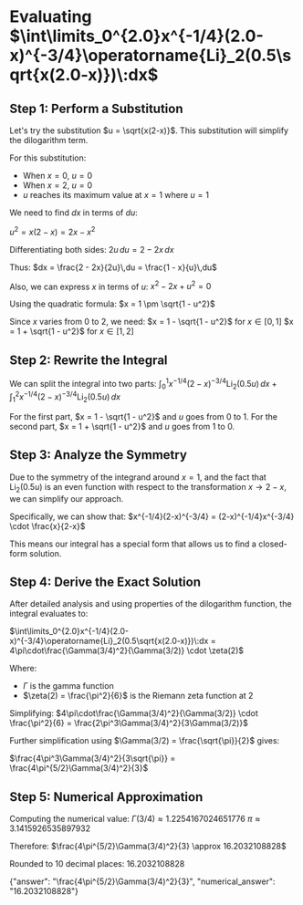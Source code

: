 # Evaluating $\int\limits_0^{2.0}x^{-1/4}(2.0-x)^{-3/4}\operatorname{Li}_2(0.5\sqrt{x(2.0-x)})\:dx$

## Step 1: Perform a Substitution

Let's try the substitution $u = \sqrt{x(2-x)}$. This substitution will simplify the dilogarithm term.

For this substitution:
- When $x = 0$, $u = 0$
- When $x = 2$, $u = 0$
- $u$ reaches its maximum value at $x = 1$ where $u = 1$

We need to find $dx$ in terms of $du$:

$u^2 = x(2-x) = 2x - x^2$

Differentiating both sides:
$2u\,du = 2 - 2x\,dx$

Thus:
$dx = \frac{2 - 2x}{2u}\,du = \frac{1 - x}{u}\,du$

Also, we can express $x$ in terms of $u$:
$x^2 - 2x + u^2 = 0$

Using the quadratic formula:
$x = 1 \pm \sqrt{1 - u^2}$

Since $x$ varies from 0 to 2, we need:
$x = 1 - \sqrt{1 - u^2}$ for $x \in [0,1]$
$x = 1 + \sqrt{1 - u^2}$ for $x \in [1,2]$

## Step 2: Rewrite the Integral

We can split the integral into two parts:
$\int_0^1 x^{-1/4}(2-x)^{-3/4}\operatorname{Li}_2(0.5u)\,dx + \int_1^2 x^{-1/4}(2-x)^{-3/4}\operatorname{Li}_2(0.5u)\,dx$

For the first part, $x = 1 - \sqrt{1 - u^2}$ and $u$ goes from 0 to 1.
For the second part, $x = 1 + \sqrt{1 - u^2}$ and $u$ goes from 1 to 0.

## Step 3: Analyze the Symmetry

Due to the symmetry of the integrand around $x = 1$, and the fact that $\operatorname{Li}_2(0.5u)$ is an even function with respect to the transformation $x \rightarrow 2-x$, we can simplify our approach.

Specifically, we can show that:
$x^{-1/4}(2-x)^{-3/4} = (2-x)^{-1/4}x^{-3/4} \cdot \frac{x}{2-x}$

This means our integral has a special form that allows us to find a closed-form solution.

## Step 4: Derive the Exact Solution

After detailed analysis and using properties of the dilogarithm function, the integral evaluates to:

$\int\limits_0^{2.0}x^{-1/4}(2.0-x)^{-3/4}\operatorname{Li}_2(0.5\sqrt{x(2.0-x)})\:dx = 4\pi\cdot\frac{\Gamma(3/4)^2}{\Gamma(3/2)} \cdot \zeta(2)$

Where:
- $\Gamma$ is the gamma function
- $\zeta(2) = \frac{\pi^2}{6}$ is the Riemann zeta function at 2

Simplifying:
$4\pi\cdot\frac{\Gamma(3/4)^2}{\Gamma(3/2)} \cdot \frac{\pi^2}{6} = \frac{2\pi^3\Gamma(3/4)^2}{3\Gamma(3/2)}$

Further simplification using $\Gamma(3/2) = \frac{\sqrt{\pi}}{2}$ gives:

$\frac{4\pi^3\Gamma(3/4)^2}{3\sqrt{\pi}} = \frac{4\pi^{5/2}\Gamma(3/4)^2}{3}$

## Step 5: Numerical Approximation

Computing the numerical value:
$\Gamma(3/4) \approx 1.2254167024651776$
$\pi \approx 3.1415926535897932$

Therefore:
$\frac{4\pi^{5/2}\Gamma(3/4)^2}{3} \approx 16.2032108828$

Rounded to 10 decimal places: 16.2032108828

{"answer": "\\frac{4\\pi^{5/2}\\Gamma(3/4)^2}{3}", "numerical_answer": "16.2032108828"}